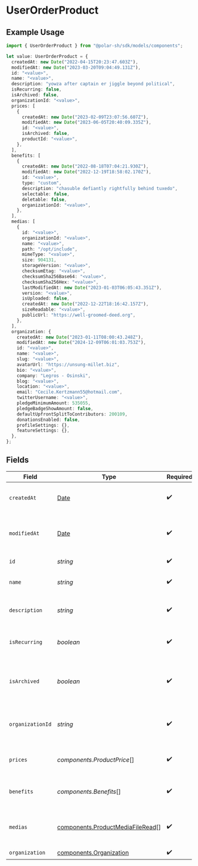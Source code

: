 # UserOrderProduct

## Example Usage

```typescript
import { UserOrderProduct } from "@polar-sh/sdk/models/components";

let value: UserOrderProduct = {
  createdAt: new Date("2022-04-15T20:23:47.603Z"),
  modifiedAt: new Date("2023-03-20T09:04:49.131Z"),
  id: "<value>",
  name: "<value>",
  description: "yowza after captain er jiggle beyond political",
  isRecurring: false,
  isArchived: false,
  organizationId: "<value>",
  prices: [
    {
      createdAt: new Date("2023-02-09T23:07:56.607Z"),
      modifiedAt: new Date("2023-06-05T20:40:09.335Z"),
      id: "<value>",
      isArchived: false,
      productId: "<value>",
    },
  ],
  benefits: [
    {
      createdAt: new Date("2022-08-18T07:04:21.930Z"),
      modifiedAt: new Date("2022-12-19T18:58:02.170Z"),
      id: "<value>",
      type: "custom",
      description: "chasuble defiantly rightfully behind tuxedo",
      selectable: false,
      deletable: false,
      organizationId: "<value>",
    },
  ],
  medias: [
    {
      id: "<value>",
      organizationId: "<value>",
      name: "<value>",
      path: "/opt/include",
      mimeType: "<value>",
      size: 904131,
      storageVersion: "<value>",
      checksumEtag: "<value>",
      checksumSha256Base64: "<value>",
      checksumSha256Hex: "<value>",
      lastModifiedAt: new Date("2023-01-03T06:05:43.351Z"),
      version: "<value>",
      isUploaded: false,
      createdAt: new Date("2022-12-22T18:16:42.157Z"),
      sizeReadable: "<value>",
      publicUrl: "https://well-groomed-deed.org",
    },
  ],
  organization: {
    createdAt: new Date("2023-01-11T08:00:43.248Z"),
    modifiedAt: new Date("2024-12-09T06:01:03.753Z"),
    id: "<value>",
    name: "<value>",
    slug: "<value>",
    avatarUrl: "https://unsung-millet.biz",
    bio: "<value>",
    company: "Legros - Osinski",
    blog: "<value>",
    location: "<value>",
    email: "Cecile.Kertzmann55@hotmail.com",
    twitterUsername: "<value>",
    pledgeMinimumAmount: 535055,
    pledgeBadgeShowAmount: false,
    defaultUpfrontSplitToContributors: 200109,
    donationsEnabled: false,
    profileSettings: {},
    featureSettings: {},
  },
};
```

## Fields

| Field                                                                                         | Type                                                                                          | Required                                                                                      | Description                                                                                   |
| --------------------------------------------------------------------------------------------- | --------------------------------------------------------------------------------------------- | --------------------------------------------------------------------------------------------- | --------------------------------------------------------------------------------------------- |
| `createdAt`                                                                                   | [Date](https://developer.mozilla.org/en-US/docs/Web/JavaScript/Reference/Global_Objects/Date) | :heavy_check_mark:                                                                            | Creation timestamp of the object.                                                             |
| `modifiedAt`                                                                                  | [Date](https://developer.mozilla.org/en-US/docs/Web/JavaScript/Reference/Global_Objects/Date) | :heavy_check_mark:                                                                            | Last modification timestamp of the object.                                                    |
| `id`                                                                                          | *string*                                                                                      | :heavy_check_mark:                                                                            | The ID of the product.                                                                        |
| `name`                                                                                        | *string*                                                                                      | :heavy_check_mark:                                                                            | The name of the product.                                                                      |
| `description`                                                                                 | *string*                                                                                      | :heavy_check_mark:                                                                            | The description of the product.                                                               |
| `isRecurring`                                                                                 | *boolean*                                                                                     | :heavy_check_mark:                                                                            | Whether the product is a subscription tier.                                                   |
| `isArchived`                                                                                  | *boolean*                                                                                     | :heavy_check_mark:                                                                            | Whether the product is archived and no longer available.                                      |
| `organizationId`                                                                              | *string*                                                                                      | :heavy_check_mark:                                                                            | The ID of the organization owning the product.                                                |
| `prices`                                                                                      | *components.ProductPrice*[]                                                                   | :heavy_check_mark:                                                                            | List of prices for this product.                                                              |
| `benefits`                                                                                    | *components.Benefits*[]                                                                       | :heavy_check_mark:                                                                            | List of benefits granted by the product.                                                      |
| `medias`                                                                                      | [components.ProductMediaFileRead](../../models/components/productmediafileread.md)[]          | :heavy_check_mark:                                                                            | List of medias associated to the product.                                                     |
| `organization`                                                                                | [components.Organization](../../models/components/organization.md)                            | :heavy_check_mark:                                                                            | N/A                                                                                           |